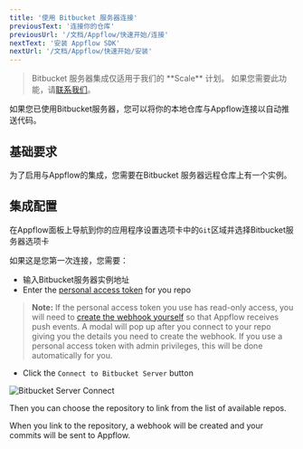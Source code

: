 ```yaml
---
title: '使用 Bitbucket 服务器连接'
previousText: '连接你的仓库'
previousUrl: '/文档/Appflow/快速开始/连接'
nextText: '安装 Appflow SDK'
nextUrl: '/文档/Appflow/快速开始/安装'
---
```


<blockquote>
  <p>Bitbucket 服务器集成仅适用于我们的 **Scale** 计划。
  如果您需要此功能，请<a href="/sales">联系我们</a>。
  </p>
</blockquote>

如果您已使用Bitbucket服务器，您可以将你的本地仓库与Appflow连接以自动推送代码。

## 基础要求

为了启用与Appflow的集成，您需要在Bitbucket 服务器远程仓库上有一个实例。

## 集成配置

在Appflow面板上导航到你的应用程序设置选项卡中的`Git`区域并选择Bitbucket服务器选项卡

如果这是您第一次连接，您需要：

* 输入Bitbucket服务器实例地址
* Enter the [personal access token](https://confluence.atlassian.com/bitbucketserver/personal-access-tokens-939515499.html) for you repo

<blockquote>
  <p>
    <b>Note:</b> If the personal access token you use has read-only access,
    you will need to <a href="https://confluence.atlassian.com/bitbucketserver/managing-webhooks-in-bitbucket-server-938025878.html" target="_blank">
    create the webhook yourself</a> so that Appflow receives push events.
    A modal will pop up after you connect to your repo giving you the details you need to create the webhook.
    If you use a personal access token with admin privileges, this will be done
    automatically for you.
  </p>
</blockquote>

* Click the `Connect to Bitbucket Server` button

![Bitbucket Server Connect](/docs/assets/img/appflow/bitbucket-server-connect-app.png)

Then you can choose the repository to link from the list of available repos.

When you link to the repository, a webhook will be created and your commits will be sent to Appflow.